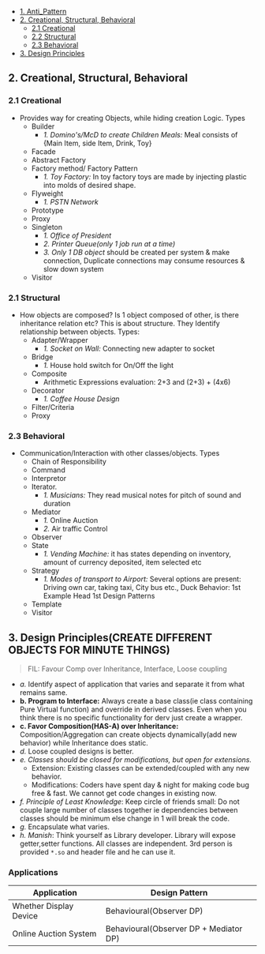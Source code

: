 - [1. Anti_Pattern](#Anti_Pattern)
- [2. Creational, Structural, Behavioral](#comp)
  - [2.1 Creational](#cre)
  - [2.2 Structural](#str)
  - [2.3 Behavioral](#beh)
- [3. Design Principles](#dp)

<a name=comp></a>
## 2. Creational, Structural, Behavioral

<a name=cre></a>
### 2.1 Creational
- Provides way for creating Objects, while hiding creation Logic. Types
  - Builder
    - _1. Domino's/McD to create Children Meals:_ Meal consists of {Main Item, side Item, Drink, Toy}
  - Facade
  - Abstract Factory
  - Factory method/ Factory Pattern
    - _1. Toy Factory:_ In toy factory toys are made by injecting plastic into molds of desired shape.
  - Flyweight
    - _1. PSTN Network_
  - Prototype
  - Proxy
  - Singleton
    - _1. Office of President_
    - _2. Printer Queue(only 1 job run at a time)_
    - _3. Only 1 DB object_ should be created per system & make connection, Duplicate connections may consume resources & slow down system
  - Visitor

<a name=str></a>
### 2.1 Structural
- How objects are composed? Is 1 object composed of other, is there inheritance relation etc? This is about structure. They Identify relationship between objects. Types:
  - Adapter/Wrapper
    - _1. Socket on Wall:_ Connecting new adapter to socket
  - Bridge
    - _1._ House hold switch for On/Off the light
  - Composite
    - Arithmetic Expressions evaluation: 2+3 and (2+3) + (4x6)
  - Decorator
    - _1. Coffee House Design_
  - Filter/Criteria
  - Proxy

<a name=beh></a>
### 2.3 Behavioral
- Communication/Interaction with other classes/objects. Types
  - Chain of Responsibility
  - Command
  - Interpretor
  - Iterator.
    - _1. Musicians:_ They read musical notes for pitch of sound and duration
  - Mediator
    - _1._ Online Auction
    - _2._ Air traffic Control
  - Observer
  - State
    - _1. Vending Machine:_ it has states depending on inventory, amount of currency deposited, item selected etc
  - Strategy
    - _1. Modes of transport to Airport:_ Several options are present: Driving own car, taking taxi, City bus etc., Duck Behavior: 1st Example Head 1st Design Patterns
  - Template
  - Visitor

<a name=dp></a>
## 3. Design Principles(CREATE DIFFERENT OBJECTS FOR MINUTE THINGS)
> FIL: Favour Comp over Inheritance, Interface, Loose coupling
- _a._ Identify aspect of application that varies and separate it from what remains same.
- **b. Program to Interface:** Always create a base class(ie class containing Pure Virtual function) and override in derived classes. Even when you think there is no specific functionality for derv just create a wrapper.
- **c. Favor Composition(HAS-A) over Inheritance:** Composition/Aggregation can create objects dynamically(add new behavior) while Inheritance does static.
- _d._ Loose coupled designs is better.
- _e. Classes should be closed for modifications, but open for extensions._
  - Extension: Existing classes can be extended/coupled with any new behavior.
  - Modifications: Coders have spent day & night for making code bug free & fast. We cannot get code changes in existing now.
- _f. Principle of Least Knowledge_: Keep circle of friends small: Do not couple large number of classes together ie dependencies between classes should be minimum else change in 1 will break the code.
- _g._ Encapsulate what varies.
- _h. Manish_: Think yourself as Library developer. Library will expose getter,setter functions. All classes are independent. 3rd person is provided `*.so` and header file and he can use it.

### Applications
|Application|Design Pattern|
|---|---|
|Whether Display Device|Behavioural(Observer DP)|
|Online Auction System|Behavioural(Observer DP + Mediator DP)|
